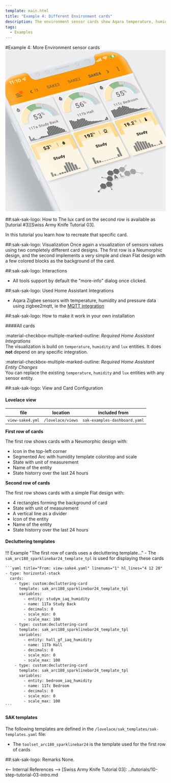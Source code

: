 ```yaml
---
template: main.html
title: "Example 4: Different Environment cards"
description: The environment sensor cards show Aqara temperature, humidity and pressure sensors with 24 hours of history. The look and feel is a flat design.
tags:
  - Examples
---
```

#Example 4: More Environment sensor cards
![AmoebeLabs Swiss Army Knife Custom Card Example 4 - More sensors]
  

##:sak-sak-logo: How to
The lux card on the second row is available as [tutorial \#3][Swiss Army Knife Tutorial 03].

In this tutorial you learn how to recreate that specific card.

##:sak-sak-logo: Visualization
Once again a visualization of sensors values using two completely different card designs. The first row is a Neumorphic design, and the second implements a very simple and clean Flat design with a few colored blocks as the background of the card.

##:sak-sak-logo: Interactions
- All tools support by default the "more-info" dialog once clicked.

##:sak-sak-logo: Used Home Assistant Integrations
- Aqara Zigbee sensors with temperature, humidity and pressure data using zigbee2mqtt, ie the [MQTT integration](https://www.home-assistant.io/integrations/mqtt/)

##:sak-sak-logo: How to make it work in your own installation

####All cards

:material-checkbox-multiple-marked-outline: _Required Home Assistant Integrations_<br>
The visualization is build on `temperature`, `humidity` and `lux` entities. It does **not** depend on any specific integration.

:material-checkbox-multiple-marked-outline: _Required Home Assistant Entity Changes_<br>
You can replace the existing `temperature`, `humidity` and `lux` entities with any sensor entity. 

##:sak-sak-logo: View and Card Configuration

#### Lovelace view
| file | location | included from |
| ---- | -------- | ------------- |
| `view-sake4.yml` | `/lovelace/views` | `sak-examples-dashboard.yaml`|

**First row of cards**

The first row shows cards with a Neumorphic design with:

- Icon in the top-left corner
- Segmented Arc with humidity template colorstop and scale
- State with unit of measurement
- Name of the entity
- State historry over the last 24 hours

**Second row of cards**

The first row shows cards with a simple Flat design with:

- 4 rectangles forming the background of card
- State with unit of measurement
- A vertical line as a divider
- Icon of the entity
- Name of the entity
- State historry over the last 24 hours

#### Decluttering templates
!!! Example "The first row of cards uses a decluttering template..."
    - The `sak_arc180_sparklinebar24_template_tpl` is used for displaying these cards
    
    ```yaml title="From: view-sake4.yaml" linenums="1" hl_lines="4 12 20"
    - type: horizontal-stack
      cards:
        - type: custom:decluttering-card
          template: sak_arc180_sparklinebar24_template_tpl
          variables:
            - entity: studym_iaq_humidity
            - name: 11Ta Study Back
            - decimals: 0
            - scale_min: 0
            - scale_max: 100
        - type: custom:decluttering-card
          template: sak_arc180_sparklinebar24_template_tpl
          variables:
            - entity: hall_gf_iaq_humidity
            - name: 11Tb Hall
            - decimals: 0
            - scale_min: 0
            - scale_max: 100
        - type: custom:decluttering-card
          template: sak_arc180_sparklinebar24_template_tpl
          variables:
            - entity: bedroom_iaq_humidity
            - name: 11Tc Bedroom
            - decimals: 0
            - scale_min: 0
            - scale_max: 100
    ```

#### SAK templates
The following templates are defined in the `/lovelace/sak_templates/sak-templates.yaml` file:

- The `toolset_arc180_sparklinebar24` is the template used for the first row of cards

##:sak-sak-logo: Remarks
None.

<!-- Image references -->

[AmoebeLabs Swiss Army Knife Custom Card Example 4 - More sensors]: ../assets/screenshots/sak-example-4.png "Swiss Army Knife Example 4 - More sensors"

<-- Internal References -->
[Swiss Army Knife Tutorial 03]: ../tutorials/10-step-tutorial-03-intro.md
